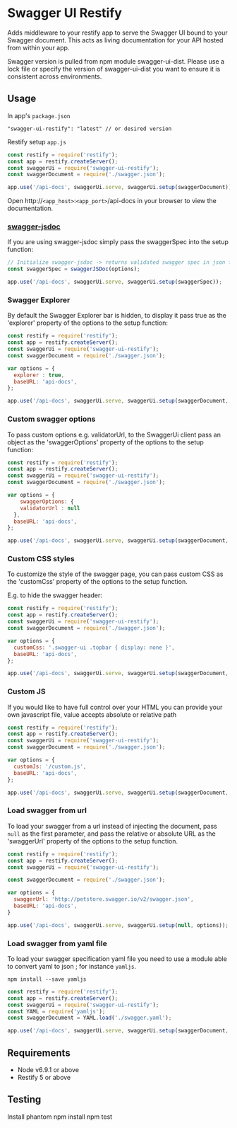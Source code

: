 # Swagger UI Restify

Adds middleware to your restify app to serve the Swagger UI bound to your Swagger document. This acts as living documentation for your API hosted from within your app.

Swagger version is pulled from npm module swagger-ui-dist. Please use a lock file or specify the version of swagger-ui-dist you want to ensure it is consistent across environments.

## Usage

In app's `package.json`

    "swagger-ui-restify": "latest" // or desired version

Restify setup `app.js`
```javascript
const restify = require('restify');
const app = restify.createServer();
const swaggerUi = require('swagger-ui-restify');
const swaggerDocument = require('./swagger.json');

app.use('/api-docs', swaggerUi.serve, swaggerUi.setup(swaggerDocument));
```

Open http://`<app_host>`:`<app_port>`/api-docs in your browser to view the documentation.

### [swagger-jsdoc](https://www.npmjs.com/package/swagger-jsdoc)

If you are using swagger-jsdoc simply pass the swaggerSpec into the setup function:

```javascript
// Initialize swagger-jsdoc -> returns validated swagger spec in json format
const swaggerSpec = swaggerJSDoc(options);

app.use('/api-docs', swaggerUi.serve, swaggerUi.setup(swaggerSpec));
```

### Swagger Explorer

By default the Swagger Explorer bar is hidden, to display it pass true as the 'explorer' property of the options to the setup function:

```javascript
const restify = require('restify');
const app = restify.createServer();
const swaggerUi = require('swagger-ui-restify');
const swaggerDocument = require('./swagger.json');

var options = {
  explorer : true,
  baseURL: 'api-docs',
};

app.use('/api-docs', swaggerUi.serve, swaggerUi.setup(swaggerDocument, options));
```

### Custom swagger options

To pass custom options e.g. validatorUrl, to the SwaggerUi client pass an object as the 'swaggerOptions' property of the options to the setup function:

```javascript
const restify = require('restify');
const app = restify.createServer();
const swaggerUi = require('swagger-ui-restify');
const swaggerDocument = require('./swagger.json');

var options = {
	swaggerOptions: {
    validatorUrl : null
  },
  baseURL: 'api-docs',
};

app.use('/api-docs', swaggerUi.serve, swaggerUi.setup(swaggerDocument, options));
```

### Custom CSS styles

To customize the style of the swagger page, you can pass custom CSS as the 'customCss' property of the options to the setup function.

E.g. to hide the swagger header:

```javascript
const restify = require('restify');
const app = restify.createServer();
const swaggerUi = require('swagger-ui-restify');
const swaggerDocument = require('./swagger.json');

var options = {
  customCss: '.swagger-ui .topbar { display: none }',
  baseURL: 'api-docs',
};

app.use('/api-docs', swaggerUi.serve, swaggerUi.setup(swaggerDocument, options));
```


### Custom JS

If you would like to have full control over your HTML you can  provide your own javascript file, value accepts absolute or relative path

```javascript
const restify = require('restify');
const app = restify.createServer();
const swaggerUi = require('swagger-ui-restify');
const swaggerDocument = require('./swagger.json');

var options = {
  customJs: '/custom.js',
  baseURL: 'api-docs',
};

app.use('/api-docs', swaggerUi.serve, swaggerUi.setup(swaggerDocument, options));
```

### Load swagger from url

To load your swagger from a url instead of injecting the document, pass `null` as the first parameter, and pass the relative or absolute URL as the 'swaggerUrl' property of the options to the setup function.

```javascript
const restify = require('restify');
const app = restify.createServer();
const swaggerUi = require('swagger-ui-restify');

const swaggerDocument = require('./swagger.json');

var options = {
  swaggerUrl: 'http://petstore.swagger.io/v2/swagger.json',
  baseURL: 'api-docs',
}

app.use('/api-docs', swaggerUi.serve, swaggerUi.setup(null, options));
```

### Load swagger from yaml file

To load your swagger specification yaml file you need to use a module able to convert yaml to json ; for instance `yamljs`.

    npm install --save yamljs

```javascript
const restify = require('restify');
const app = restify.createServer();
const swaggerUi = require('swagger-ui-restify');
const YAML = require('yamljs');
const swaggerDocument = YAML.load('./swagger.yaml');

app.use('/api-docs', swaggerUi.serve, swaggerUi.setup(swaggerDocument, { baseURL: 'api-docs' }));
```


## Requirements

* Node v6.9.1 or above
* Restify 5 or above

## Testing

Install phantom
npm install
npm test

